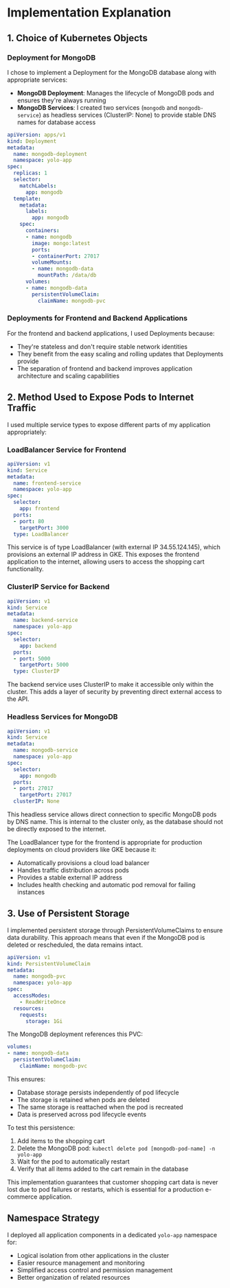 # Implementation Explanation

## 1. Choice of Kubernetes Objects

### Deployment for MongoDB
I chose to implement a Deployment for the MongoDB database along with appropriate services:
- **MongoDB Deployment**: Manages the lifecycle of MongoDB pods and ensures they're always running
- **MongoDB Services**: I created two services (`mongodb` and `mongodb-service`) as headless services (ClusterIP: None) to provide stable DNS names for database access

```yaml
apiVersion: apps/v1
kind: Deployment
metadata:
  name: mongodb-deployment
  namespace: yolo-app
spec:
  replicas: 1
  selector:
    matchLabels:
      app: mongodb
  template:
    metadata:
      labels:
        app: mongodb
    spec:
      containers:
      - name: mongodb
        image: mongo:latest
        ports:
        - containerPort: 27017
        volumeMounts:
        - name: mongodb-data
          mountPath: /data/db
      volumes:
      - name: mongodb-data
        persistentVolumeClaim:
          claimName: mongodb-pvc
```

### Deployments for Frontend and Backend Applications
For the frontend and backend applications, I used Deployments because:
- They're stateless and don't require stable network identities
- They benefit from the easy scaling and rolling updates that Deployments provide
- The separation of frontend and backend improves application architecture and scaling capabilities

## 2. Method Used to Expose Pods to Internet Traffic

I used multiple service types to expose different parts of my application appropriately:

### LoadBalancer Service for Frontend
```yaml
apiVersion: v1
kind: Service
metadata:
  name: frontend-service
  namespace: yolo-app
spec:
  selector:
    app: frontend
  ports:
  - port: 80
    targetPort: 3000
  type: LoadBalancer
```
This service is of type LoadBalancer (with external IP 34.55.124.145), which provisions an external IP address in GKE. This exposes the frontend application to the internet, allowing users to access the shopping cart functionality.

### ClusterIP Service for Backend
```yaml
apiVersion: v1
kind: Service
metadata:
  name: backend-service
  namespace: yolo-app
spec:
  selector:
    app: backend
  ports:
  - port: 5000
    targetPort: 5000
  type: ClusterIP
```
The backend service uses ClusterIP to make it accessible only within the cluster. This adds a layer of security by preventing direct external access to the API.

### Headless Services for MongoDB
```yaml
apiVersion: v1
kind: Service
metadata:
  name: mongodb-service
  namespace: yolo-app
spec:
  selector:
    app: mongodb
  ports:
  - port: 27017
    targetPort: 27017
  clusterIP: None
```
This headless service allows direct connection to specific MongoDB pods by DNS name. This is internal to the cluster only, as the database should not be directly exposed to the internet.

The LoadBalancer type for the frontend is appropriate for production deployments on cloud providers like GKE because it:
- Automatically provisions a cloud load balancer
- Handles traffic distribution across pods
- Provides a stable external IP address
- Includes health checking and automatic pod removal for failing instances

## 3. Use of Persistent Storage

I implemented persistent storage through PersistentVolumeClaims to ensure data durability. This approach means that even if the MongoDB pod is deleted or rescheduled, the data remains intact.

```yaml
apiVersion: v1
kind: PersistentVolumeClaim
metadata:
  name: mongodb-pvc
  namespace: yolo-app
spec:
  accessModes:
    - ReadWriteOnce
  resources:
    requests:
      storage: 1Gi
```

The MongoDB deployment references this PVC:
```yaml
volumes:
- name: mongodb-data
  persistentVolumeClaim:
    claimName: mongodb-pvc
```

This ensures:
- Database storage persists independently of pod lifecycle
- The storage is retained when pods are deleted
- The same storage is reattached when the pod is recreated
- Data is preserved across pod lifecycle events

To test this persistence:
1. Add items to the shopping cart
2. Delete the MongoDB pod: `kubectl delete pod [mongodb-pod-name] -n yolo-app`
3. Wait for the pod to automatically restart
4. Verify that all items added to the cart remain in the database

This implementation guarantees that customer shopping cart data is never lost due to pod failures or restarts, which is essential for a production e-commerce application.

## Namespace Strategy

I deployed all application components in a dedicated `yolo-app` namespace for:
- Logical isolation from other applications in the cluster
- Easier resource management and monitoring
- Simplified access control and permission management
- Better organization of related resources
